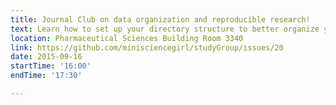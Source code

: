 ```yaml
---
title: Journal Club on data organization and reproducible research!
text: Learn how to set up your directory structure to better organize your data
location: Pharmaceutical Sciences Building Room 3340
link: https://github.com/minisciencegirl/studyGroup/issues/20
date: 2015-09-16
startTime: '16:00'
endTime: '17:30'

---
```

